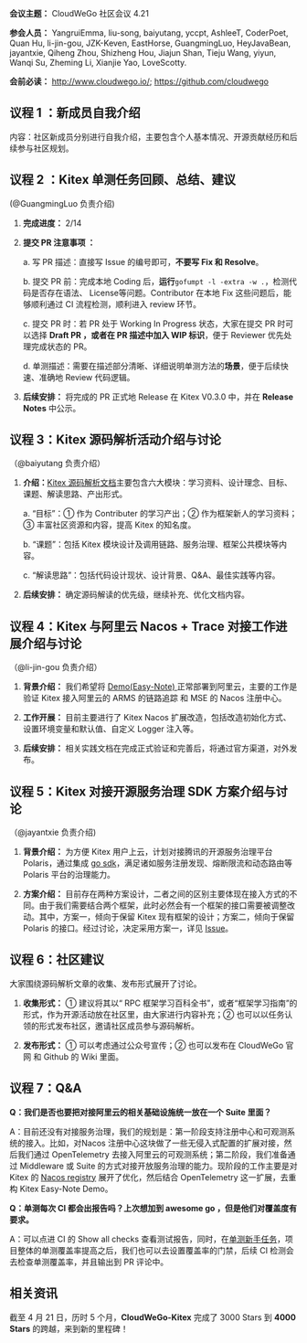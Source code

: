 **会议主题：** CloudWeGo 社区会议 4.21

**参会人员：** YangruiEmma, liu-song, baiyutang, yccpt, AshleeT, CoderPoet, Quan Hu, li-jin-gou, JZK-Keven, EastHorse, GuangmingLuo, HeyJavaBean, jayantxie, Qiheng Zhou, Shizheng Hou, Jiajun Shan, Tieju Wang, yiyun, Wanqi Su, Zheming Li, Xianjie Yao, LoveScotty.

**会前必读：** http://www.cloudwego.io/;
              https://github.com/cloudwego

## 议程 1 ：新成员自我介绍

内容：社区新成员分别进行自我介绍，主要包含个人基本情况、开源贡献经历和后续参与社区规划。

## 议程 2 ：Kitex 单测任务回顾、总结、建议

(@GuangmingLuo 负责介绍)

1. **完成进度：** 2/14
2. **提交 PR 注意事项 ：**
   
   a. 写 PR 描述：直接写 Issue 的编号即可，**不要写 Fix 和 Resolve**。
   
   b. 提交 PR 前：完成本地 Coding 后，**运行**`gofumpt -l -extra -w .`，检测代码是否存在语法、 License等问题。Contributor 在本地 Fix 这些问题后，能够顺利通过 CI 流程检测，顺利进入 review 环节。
   
   c. 提交 PR 时：若 PR 处于 Working In Progress 状态，大家在提交 PR 时可以选择 **Draft PR **，或者在 PR 描述中**加入 ****WIP**** 标识**，便于  Reviewer 优先处理完成状态的 PR。
   
   d. 单测描述：需要在描述部分清晰、详细说明单测方法的**场景**，便于后续快速、准确地 Review 代码逻辑。

3. **后续安排：** 将完成的 PR 正式地 Release 在 Kitex V0.3.0 中，并在 **Release Notes** 中公示。

## 议程 3：Kitex 源码解析活动介绍与讨论

（@baiyutang 负责介绍）

1. **介绍：**[Kitex 源码解析文档](https://eqdqs8cqx6.feishu.cn/docs/doccnMNWfHJA94g1QqjhduMP2Eg?from=from_copylink)主要包含六大模块：学习资料、设计理念、目标、课题、解读思路、产出形式。
   
   a. “目标”：① 作为 Contributer 的学习产出；② 作为框架新人的学习资料；③ 丰富社区资源和内容，提高 Kitex 的知名度。
   
   b. “课题”：包括 Kitex 模块设计及调用链路、服务治理、框架公共模块等内容。
   
   c. “解读思路”：包括代码设计现状、设计背景、Q&A、最佳实践等内容。

2. **后续安排：** 确定源码解读的优先级，继续补充、优化文档内容。

## 议程 4：Kitex 与阿里云 Nacos + Trace 对接工作进展介绍与讨论

（@li-jin-gou  负责介绍）

1. **背景介绍：** 我们希望将 [Demo(Easy-Note) ](https://github.com/cloudwego/kitex-examples/pull/27)正常部署到阿里云，主要的工作是验证 Kitex 接入阿里云的 ARMS 的链路追踪 和 MSE 的 Nacos 注册中心。

2. **工作开展：** 目前主要进行了 Kitex Nacos 扩展改造，包括改造初始化方式、设置环境变量和默认值、自定义 Logger 注入等。

3. **后续安排：** 相关实践文档在完成正式验证和完善后，将通过官方渠道，对外发布。

## 议程 5：Kitex 对接开源服务治理 SDK 方案介绍与讨论

（@jayantxie 负责介绍)

1. **背景介绍：** 为方便 Kitex 用户上云，计划对接腾讯的开源服务治理平台 Polaris，通过集成 [go sdk](https://github.com/polarismesh/polaris-go/tree/main/examples/quickstart)，满足诸如服务注册发现、熔断限流和动态路由等 Polaris 平台的治理能力。

2. **方案介绍：** 目前存在两种方案设计，二者之间的区别主要体现在接入方式的不同。由于我们需要结合两个框架，此时必然会有一个框架的接口需要被调整改动。其中，方案一，倾向于保留 Kitex 现有框架的设计；方案二，倾向于保留 Polaris 的接口。经过讨论，决定采用方案一，详见 [Issue](https://github.com/cloudwego/kitex/issues/421)。

## 议程 6：社区建议

大家围绕源码解析文章的收集、发布形式展开了讨论。

1. **收集形式：** ① 建议将其以“ RPC 框架学习百科全书”，或者“框架学习指南”的形式，作为开源活动放在社区里，由大家进行内容补充；② 也可以以任务认领的形式发布社区，邀请社区成员参与源码解析。

2. **发布形式：** ① 可以考虑通过公众号宣传；② 也可以发布在 CloudWeGo 官网 和 Github 的 Wiki 里面。

## 议程 7：Q&A

**Q：我们是否也要把对接阿里云的相关基础设施统一放在一个 Suite 里面？**

A：目前还没有对接服务治理，我们的规划是：第一阶段支持注册中心和可观测系统的接入。比如，对Nacos 注册中心这块做了一些无侵入式配置的扩展对接，然后我们通过 OpenTelemetry 去接入阿里云的可观测系统；第二阶段，我们准备通过 Middleware 或 Suite 的方式对接开放服务治理的能力。现阶段的工作主要是对 Kitex 的 [Nacos registry](https://github.com/kitex-contrib/registry-nacos) 展开了优化，然后结合  OpenTelemetry 这一扩展，去重构 Kitex Easy-Note  Demo。

**Q：单测每次 CI 都会出报告吗？上次想加到 awesome go ，但是他们对覆盖度有要求。**

A：可以点进 CI 的 Show all checks 查看测试报告，同时，在[单测新手任务](https://github.com/cloudwego/kitex/issues/372)，项目整体的单测覆盖率提高之后，我们也可以去设置覆盖率的门禁，后续 CI 检测会去检查单测覆盖率，并且输出到 PR 评论中。

## 相关资讯

截至 4 月 21 日，历时 5 个月，**CloudWeGo-Kitex** 完成了 3000 Stars 到 **4000 Stars** 的跨越，来到新的里程碑！

